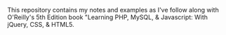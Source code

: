 This repository contains my notes and examples as I've follow along with O'Reilly's 5th Edition book "Learning PHP, MySQL, & Javascript: With jQuery, CSS, & HTML5.
